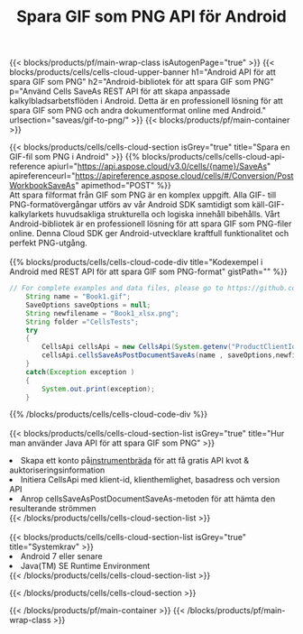 ﻿---
title:  Spara GIF som PNG API för Android
description: Använder Aspose.Cells Cloud SDK för Android för att spara en fil i GIF-format som en fil i PNG-format.
url: /sv/android/saveas/gif-to-png/
---
{{< blocks/products/pf/main-wrap-class isAutogenPage="true" >}}
{{< blocks/products/cells/cells-cloud-upper-banner h1="Android API för att spara GIF som PNG" h2="Android-bibliotek för att spara GIF som PNG" p="Använd Cells SaveAs REST API för att skapa anpassade kalkylbladsarbetsflöden i Android. Detta är en professionell lösning för att spara GIF som PNG och andra dokumentformat online med Android." urlsection="saveas/gif-to-png/" >}}
{{< blocks/products/pf/main-container >}}

{{< blocks/products/cells/cells-cloud-section isGrey="true" title="Spara en GIF-fil som PNG i Android" >}}
{{% blocks/products/cells/cells-cloud-api-reference apiurl="https://api.aspose.cloud/v3.0/cells/{name}/SaveAs" apireferenceurl="https://apireference.aspose.cloud/cells/#/Conversion/PostWorkbookSaveAs" apimethod="POST" %}}
<br/>
Att spara filformat från GIF som PNG är en komplex uppgift. Alla GIF- till PNG-formatövergångar utförs av vår Android SDK samtidigt som käll-GIF-kalkylarkets huvudsakliga strukturella och logiska innehåll bibehålls. Vårt Android-bibliotek är en professionell lösning för att spara GIF som PNG-filer online. Denna Cloud SDK ger Android-utvecklare kraftfull funktionalitet och perfekt PNG-utgång.
<br/>
<br/>
{{% blocks/products/cells/cells-cloud-code-div title="Kodexempel i Android med REST API för att spara GIF som PNG-format" gistPath="" %}}
  
```java
// For complete examples and data files, please go to https://github.com/aspose-cells-cloud/aspose-cells-cloud-android/
    String name = "Book1.gif";
    SaveOptions saveOptions = null;
    String newfilename = "Book1_xlsx.png";
    String folder ="CellsTests";
    try
    {
        CellsApi cellsApi = new CellsApi(System.getenv("ProductClientId"), System.getenv("ProductClientSecret"));
        cellsApi.cellsSaveAsPostDocumentSaveAs(name , saveOptions,newfilename,false,false,folder,null,null,null,true);                       
    }
    catch(Exception exception )
    {
        System.out.print(exception);
    }
```
  
{{% /blocks/products/cells/cells-cloud-code-div %}}
<br/>
<br/>
{{< blocks/products/cells/cells-cloud-section-list isGrey="true" title="Hur man använder Java API för att spara GIF som PNG" >}}
<li> Skapa ett konto på<a href="https://dashboard.aspose.cloud/">instrumentbräda</a> för att få gratis API kvot & auktoriseringsinformation</li>
<li>Initiera CellsApi med klient-id, klienthemlighet, basadress och version API</li>
<li>Anrop cellsSaveAsPostDocumentSaveAs-metoden för att hämta den resulterande strömmen</li>
{{< /blocks/products/cells/cells-cloud-section-list >}}
<br/>
<br/>
{{< blocks/products/cells/cells-cloud-section-list isGrey="true" title="Systemkrav" >}}
<li>Android 7 eller senare</li>
<li>Java(TM) SE Runtime Environment</li>
{{< /blocks/products/cells/cells-cloud-section-list >}}

{{< /blocks/products/cells/cells-cloud-section >}}

{{< /blocks/products/pf/main-container >}}
{{< /blocks/products/pf/main-wrap-class >}}
